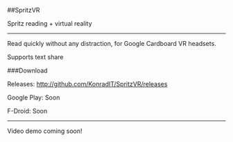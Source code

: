 ##SpritzVR

Spritz reading + virtual reality

---

Read quickly without any distraction, for Google Cardboard VR headsets.

Supports text share

###Download

Releases: http://github.com/KonradIT/SpritzVR/releases

Google Play: Soon

F-Droid: Soon

---

Video demo coming soon!

